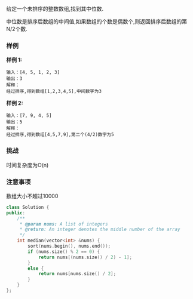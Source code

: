 给定一个未排序的整数数组,找到其中位数.

中位数是排序后数组的中间值,如果数组的个数是偶数个,则返回排序后数组的第N/2个数.

### 样例

**样例 1:**

```
输入：[4, 5, 1, 2, 3]
输出：3
解释：
经过排序,得到数组[1,2,3,4,5],中间数字为3
```

**样例 2:**

```
输入：[7, 9, 4, 5]
输出：5
解释：
经过排序,得到数组[4,5,7,9],第二个(4/2)数字为5
```

### 挑战

时间复杂度为O(n)

### 注意事项

数组大小不超过10000

```cpp
class Solution {
public:
    /**
     * @param nums: A list of integers
     * @return: An integer denotes the middle number of the array
     */
    int median(vector<int> &nums) {
		sort(nums.begin(), nums.end());
		if (nums.size() % 2 == 0) {
			return nums[(nums.size() / 2) - 1];
		}
		else {
			return nums[nums.size() / 2];
		}
    }
};
```

